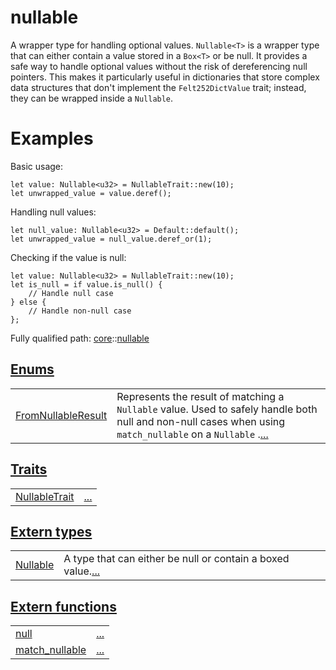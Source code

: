 # nullable

A wrapper type for handling optional values.
`Nullable<T>` is a wrapper type that can either contain a value stored in a `Box<T>`
or be null. It provides a safe way to handle optional values without the risk of
dereferencing null pointers.
This makes it particularly useful in dictionaries that store complex data structures that don't
implement the `Felt252DictValue` trait; instead, they can be wrapped inside a `Nullable`.
# Examples

Basic usage:
```cairo
let value: Nullable<u32> = NullableTrait::new(10);
let unwrapped_value = value.deref();
```

Handling null values:
```cairo
let null_value: Nullable<u32> = Default::default();
let unwrapped_value = null_value.deref_or(1);
```

Checking if the value is null:
```cairo
let value: Nullable<u32> = NullableTrait::new(10);
let is_null = if value.is_null() {
    // Handle null case
} else {
    // Handle non-null case
};
```

Fully qualified path: [core](./core.md)::[nullable](./core-nullable.md)


[Enums](./core-nullable-enums.md)
 ---
| | |
|:---|:---|
| [FromNullableResult](./core-nullable-FromNullableResult.md) | Represents the result of matching a `Nullable`  value. Used to safely handle both null and non-null cases when using `match_nullable`  on a `Nullable` .[...](./core-nullable-FromNullableResult.md) |

[Traits](./core-nullable-traits.md)
 ---
| | |
|:---|:---|
| [NullableTrait](./core-nullable-NullableTrait.md) | [...](./core-nullable-NullableTrait.md) |

[Extern types](./core-nullable-extern_types.md)
 ---
| | |
|:---|:---|
| [Nullable](./core-nullable-Nullable.md) | A type that can either be null or contain a boxed value.[...](./core-nullable-Nullable.md) |

[Extern functions](./core-nullable-extern_functions.md)
 ---
| | |
|:---|:---|
| [null](./core-nullable-null.md) | [...](./core-nullable-null.md) |
| [match_nullable](./core-nullable-match_nullable.md) | [...](./core-nullable-match_nullable.md) |

